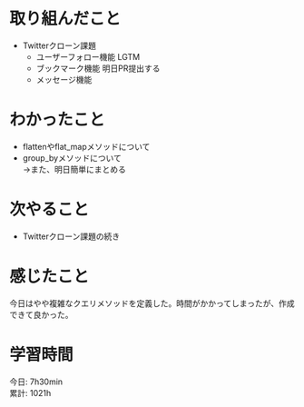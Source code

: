 # 取り組んだこと       
- Twitterクローン課題
  - ユーザーフォロー機能 LGTM
  - ブックマーク機能 明日PR提出する
  - メッセージ機能
# わかったこと 
- flattenやflat_mapメソッドについて  
- group_byメソッドについて  
→また、明日簡単にまとめる
# 次やること  
- Twitterクローン課題の続き  
# 感じたこと  
今日はやや複雑なクエリメソッドを定義した。時間がかかってしまったが、作成できて良かった。
# 学習時間 
今日: 7h30min                      
累計: 1021h                    
